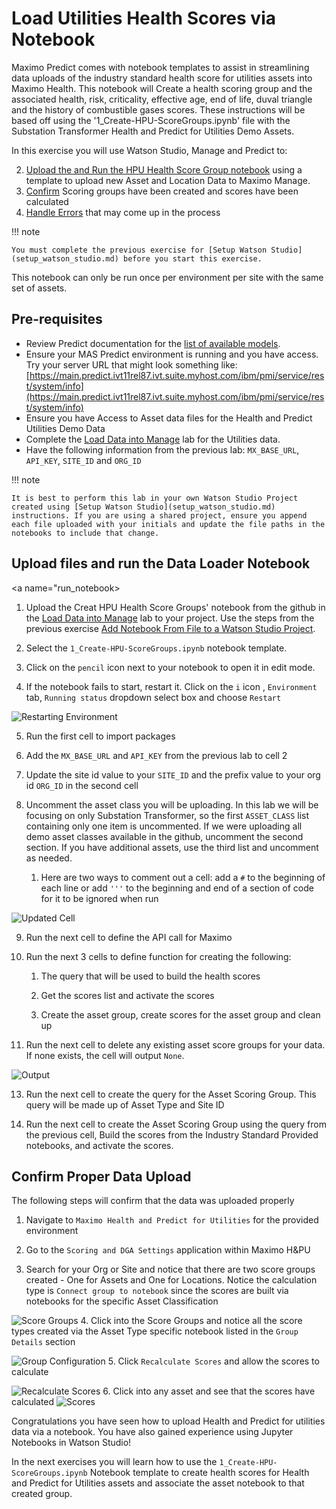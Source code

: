 # Load Utilities Health Scores via Notebook
Maximo Predict comes with notebook templates to assist in streamlining data uploads of the industry standard health score for utilities assets into Maximo Health. This notebook will Create a health scoring group and the associated health, risk, criticality, effective age, end of life, duval triangle and the history of combustible gases scores. These instructions will be based off using the '1_Create-HPU-ScoreGroups.ipynb' file with the Substation Transformer Health and Predict for Utilities Demo Assets.

In this exercise you will use Watson Studio, Manage and Predict to:

2. [Upload the and Run the HPU Health Score Group notebook](#run_notebook) using a template to upload new Asset and Location Data to Maximo Manage. 
3. [Confirm](#confirm_upload) Scoring groups have been created and scores have been calculated
4. [Handle Errors](#error_handling) that may come up in the process

!!! note

    You must complete the previous exercise for [Setup Watson Studio](setup_watson_studio.md) before you start this exercise.

This notebook can only be run once per environment per site with the same set of assets. 

## Pre-requisites 

- Review Predict documentation for the [list of available models](https://www.ibm.com/docs/en/mhmpmh-and-p-u/8.5.0?topic=overviews-maximo-predict-850).
- Ensure your MAS Predict environment is running and you have access.  Try your server URL that might look something like: [https://main.predict.ivt11rel87.ivt.suite.myhost.com/ibm/pmi/service/rest/system/info](https://main.predict.ivt11rel87.ivt.suite.myhost.com/ibm/pmi/service/rest/system/info)
- Ensure you have Access to Asset data files for the Health and Predict Utilities Demo Data
- Complete the [Load Data into Manage](asset_data_loader.md) lab for the Utilities data.
- Have the following information from the previous lab: `MX_BASE_URL`, `API_KEY`, `SITE_ID` and `ORG_ID`

!!! note

    It is best to perform this lab in your own Watson Studio Project created using [Setup Watson Studio](setup_watson_studio.md) instructions. If you are using a shared project, ensure you append each file uploaded with your initials and update the file paths in the notebooks to include that change.



## Upload files and run the Data Loader Notebook
<a name="run_notebook></a>

1. Upload the Creat HPU Health Score Groups' notebook from the github in the [Load Data into Manage](asset_data_loader.md) lab to your project. Use the steps from the previous exercise [Add Notebook From File to a Watson Studio Project](setup_watson_studio.md).

2. Select the `1_Create-HPU-ScoreGroups.ipynb` notebook template. 

3. Click on the `pencil` icon next to your notebook to open it in edit mode.

4. If the notebook fails to start, restart it.  Click on the `i` icon , `Environment` tab,  `Running status` dropdown select box and choose `Restart`

![Restarting Environment](img/apm_8.7/HPU_dataloader_3.png)

5. Run the first cell to import packages

6. Add the `MX_BASE_URL` and `API_KEY` from the previous lab to cell 2

7. Update the site id value to your `SITE_ID` and the prefix value to your org id `ORG_ID` in the second cell

8. Uncomment the asset class you will be uploading. In this lab we will be focusing on only Substation Transformer, so the first `ASSET_CLASS` list containing only one item is uncommented. If we were uploading all demo asset classes available in the github, uncomment the second section. If you have additional assets, use the third list and uncomment as needed.

   1. Here are two ways to comment out a cell: add a `#` to the beginning of each line or add `'''` to the beginning and end of a section of code for it to be ignored when run

![Updated Cell](img/apm_8.7/HPU_ScoreGroup_1.png)

9. Run the next cell to define the API call for Maximo

10. Run the next 3 cells to define function for creating the following:

    1. The query that will be used to build the health scores
    
    2. Get the scores list and activate the scores
    
    3. Create the asset group, create scores for the asset group and clean up
    
11. Run the next cell to delete any existing asset score groups for your data. If none exists, the cell will output `None`. 

![Output](img/apm_8.7/HPU_ScoreGroup_2.png)

13. Run the next cell to create the query for the Asset Scoring Group. This query will be made up of Asset Type and Site ID

14. Run the next cell to create the Asset Scoring Group using the query from the previous cell, Build the scores from the Industry Standard Provided notebooks, and activate the scores.

## Confirm Proper Data Upload
<a name="confirm_upload"></a>
The following steps will confirm that the data was uploaded properly

1. Navigate to `Maximo Health and Predict for Utilities` for the provided environment

2. Go to the `Scoring and DGA Settings` application within Maximo H&PU

3. Search for your Org or Site and notice that there are two score groups created - One for Assets and One for Locations. Notice the calculation type is `Connect group to notebook` since the scores are built via notebooks for the specific Asset Classification

![Score Groups](img/apm_8.7/HPU_ScoreGroup_3.png)
4. Click into the Score Groups and notice all the score types created via the Asset Type specific notebook listed in the `Group Details` section

![Group Configuration](img/apm_8.7/HPU_ScoreGroup_4.png)
5. Click `Recalculate Scores` and allow the scores to calculate

![Recalculate Scores](img/apm_8.7/HPU_ScoreGroup_5.png)
6. Click into any asset and see that the scores have calculated
![Scores](img/apm_8.7/HPU_ScoreGroup_6.png)

Congratulations you have seen how to upload Health and Predict for utilities data via a notebook. You have also gained experience using Jupyter Notebooks in Watson Studio!

In the next exercises you will learn how to use the `1_Create-HPU-ScoreGroups.ipynb` Notebook template to create health scores for Health and Predict for Utilities assets and associate the asset notebook to that created group.